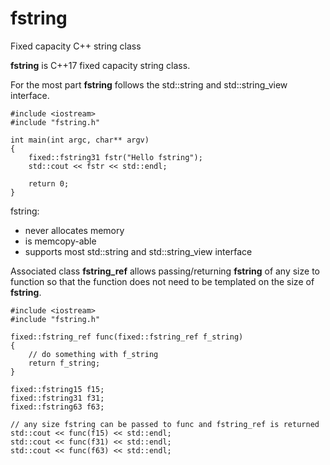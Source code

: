 # fstring
Fixed capacity C++ string class

**fstring** is C++17 fixed capacity string class.

For the most part **fstring** follows the std::string and std::string_view interface.

    #include <iostream>
    #include "fstring.h"
    
    int main(int argc, char** argv)
    {
        fixed::fstring31 fstr("Hello fstring");
        std::cout << fstr << std::endl;
        
        return 0;
    }

fstring:
* never allocates memory
* is memcopy-able
* supports most std::string and std::string_view interface

Associated class **fstring_ref** allows passing/returning **fstring** of any size to function so that the function does not need to be templated on the size of **fstring**.


    #include <iostream>
    #include "fstring.h"
    
    fixed::fstring_ref func(fixed::fstring_ref f_string)
    {
        // do something with f_string
        return f_string;
    }

    fixed::fstring15 f15;
    fixed::fstring31 f31;
    fixed::fstring63 f63;

    // any size fstring can be passed to func and fstring_ref is returned
    std::cout << func(f15) << std::endl;
    std::cout << func(f31) << std::endl;
    std::cout << func(f63) << std::endl;
